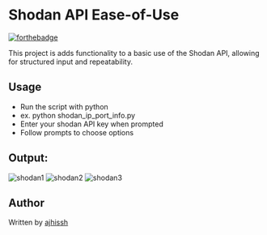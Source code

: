 # Shodan API Ease-of-Use 

[![forthebadge](https://forthebadge.com/images/badges/made-with-python.svg)](https://forthebadge.com)

This project is adds functionality to a basic use of the Shodan API, allowing for structured input and repeatability.

## Usage
* Run the script with python
* ex. python shodan_ip_port_info.py
* Enter your shodan API key when prompted
* Follow prompts to choose options

## Output:
![shodan1](https://user-images.githubusercontent.com/74668676/197404515-db602249-e83a-4906-a187-3b05e419d3cb.PNG)
![shodan2](https://user-images.githubusercontent.com/74668676/197404521-8b26e75d-4094-4e46-82e2-83b083516283.PNG)
![shodan3](https://user-images.githubusercontent.com/74668676/197404539-9fd2f351-106b-4266-ad74-67c0878361ae.PNG)

## Author
Written by [ajhissh](https://github.com/AJHissh)
